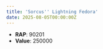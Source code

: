 ```yaml
---
title: 'Sorcus'' Lightning Fedora'
date: 2025-08-05T00:00:00Z
---
```

- **RAP**: 90201
- **Value**: 250000
